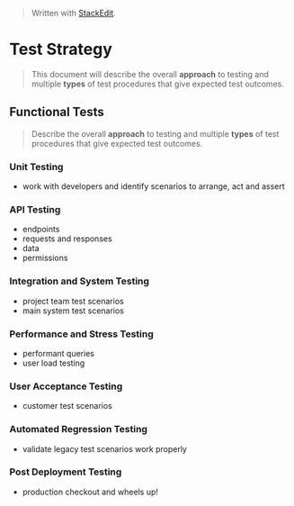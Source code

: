 


> Written with [StackEdit](https://stackedit.io/).
# Test Strategy
> This document will describe the overall **approach** to testing and multiple **types** of test procedures that give expected test outcomes.
## Functional Tests
> Describe the overall **approach** to testing and multiple **types** of test procedures that give expected test outcomes.
### Unit Testing
- work with developers and identify scenarios to arrange, act and assert
### API Testing
- endpoints
- requests and responses
- data
- permissions
### Integration and System Testing
- project team test scenarios
- main system test scenarios
### Performance and Stress Testing
- performant queries
- user load testing
### User Acceptance Testing
- customer test scenarios
### Automated Regression Testing
- validate legacy test scenarios work properly
### Post Deployment Testing
- production checkout and wheels up!
<!--stackedit_data:
eyJoaXN0b3J5IjpbOTcyNjMwMTYyLDM2MzgyNDExNSwtMTgzND
MxMTg1Nyw3MzA5OTgxMTZdfQ==
-->